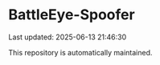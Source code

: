 # BattleEye-Spoofer

Last updated: 2025-06-13 21:46:30

This repository is automatically maintained.
